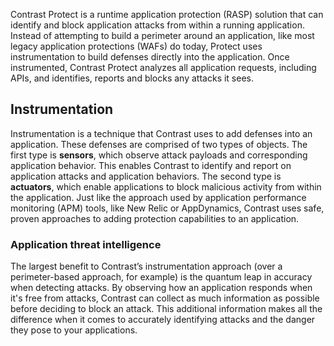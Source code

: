 <!--
title: "How It Works"
description: "Overview of Protect"
tags: "protect how it works continuous"
-->

Contrast Protect is a runtime application protection (RASP) solution that can identify and block application attacks from within a running application. Instead of attempting to build a perimeter around an application, like most legacy application protections (WAFs) do today, Protect uses instrumentation to build defenses directly into the application. Once instrumented, Contrast Protect analyzes all application requests, including APIs, and identifies, reports and blocks any attacks it sees.

## Instrumentation

Instrumentation is a technique that Contrast uses to add defenses into an application. These defenses are comprised of two types of objects. The first type is **sensors**, which observe attack payloads and corresponding application behavior. This enables Contrast to identify and report on application attacks and application behaviors. The second type is **actuators**, which enable applications to block malicious activity from within the application. Just like the approach used by application performance monitoring (APM) tools, like New Relic or AppDynamics, Contrast uses safe, proven approaches to adding protection capabilities to an application.

### Application threat intelligence

The largest benefit to Contrast’s instrumentation approach (over a perimeter-based approach, for example) is the quantum leap in accuracy when detecting attacks. By observing how an application responds when it's free from attacks, Contrast can collect as much information as possible before deciding to block an attack. This additional information makes all the difference when it comes to accurately identifying attacks and the danger they pose to your applications.


